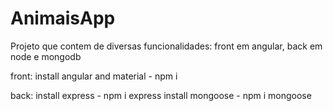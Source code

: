 # AnimaisApp
Projeto que contem de diversas funcionalidades: front em angular, back em node e mongodb

front: install angular and material - npm i

back:
install express    - npm i express
install mongoose   - npm i mongoose
